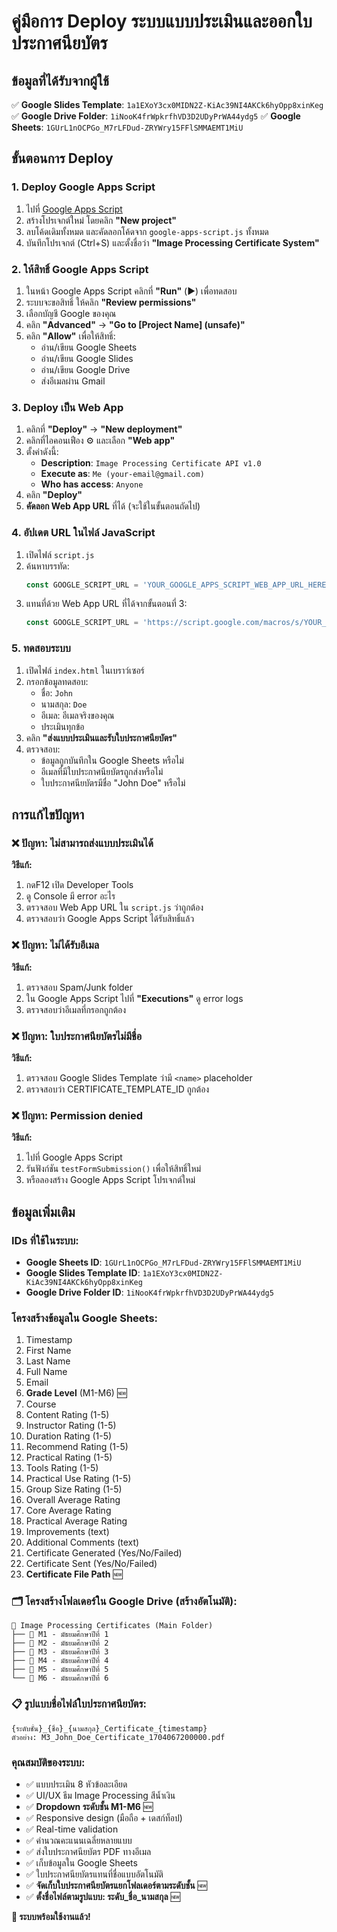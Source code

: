 # คู่มือการ Deploy ระบบแบบประเมินและออกใบประกาศนียบัตร

## ข้อมูลที่ได้รับจากผู้ใช้

✅ **Google Slides Template**: `1a1EXoY3cx0MIDN2Z-KiAc39NI4AKCk6hyOpp8xinKeg`
✅ **Google Drive Folder**: `1iNooK4frWpkrfhVD3D2UDyPrWA44ydg5` 
✅ **Google Sheets**: `1GUrL1nOCPGo_M7rLFDud-ZRYWry15FFlSMMAEMT1MiU`

## ขั้นตอนการ Deploy

### 1. Deploy Google Apps Script

1. ไปที่ [Google Apps Script](https://script.google.com)
2. สร้างโปรเจกต์ใหม่ โดยคลิก **"New project"**
3. ลบโค้ดเดิมทั้งหมด และคัดลอกโค้ดจาก `google-apps-script.js` ทั้งหมด
4. บันทึกโปรเจกต์ (Ctrl+S) และตั้งชื่อว่า **"Image Processing Certificate System"**

### 2. ให้สิทธิ์ Google Apps Script

1. ในหน้า Google Apps Script คลิกที่ **"Run"** (▶️) เพื่อทดสอบ
2. ระบบจะขอสิทธิ์ ให้คลิก **"Review permissions"**
3. เลือกบัญชี Google ของคุณ
4. คลิก **"Advanced"** → **"Go to [Project Name] (unsafe)"**
5. คลิก **"Allow"** เพื่อให้สิทธิ์:
   - อ่าน/เขียน Google Sheets
   - อ่าน/เขียน Google Slides
   - อ่าน/เขียน Google Drive
   - ส่งอีเมลผ่าน Gmail

### 3. Deploy เป็น Web App

1. คลิกที่ **"Deploy"** → **"New deployment"**
2. คลิกที่ไอคอนเฟือง ⚙️ และเลือก **"Web app"**
3. ตั้งค่าดังนี้:
   - **Description**: `Image Processing Certificate API v1.0`
   - **Execute as**: `Me (your-email@gmail.com)`
   - **Who has access**: `Anyone`
4. คลิก **"Deploy"**
5. **คัดลอก Web App URL** ที่ได้ (จะใช้ในขั้นตอนถัดไป)

### 4. อัปเดต URL ในไฟล์ JavaScript

1. เปิดไฟล์ `script.js` 
2. ค้นหาบรรทัด:
   ```javascript
   const GOOGLE_SCRIPT_URL = 'YOUR_GOOGLE_APPS_SCRIPT_WEB_APP_URL_HERE';
   ```
3. แทนที่ด้วย Web App URL ที่ได้จากขั้นตอนที่ 3:
   ```javascript
   const GOOGLE_SCRIPT_URL = 'https://script.google.com/macros/s/YOUR_SCRIPT_ID/exec';
   ```

### 5. ทดสอบระบบ

1. เปิดไฟล์ `index.html` ในเบราว์เซอร์
2. กรอกข้อมูลทดสอบ:
   - ชื่อ: `John`
   - นามสกุล: `Doe` 
   - อีเมล: อีเมลจริงของคุณ
   - ประเมินทุกข้อ
3. คลิก **"ส่งแบบประเมินและรับใบประกาศนียบัตร"**
4. ตรวจสอบ:
   - ข้อมูลถูกบันทึกใน Google Sheets หรือไม่
   - อีเมลที่มีใบประกาศนียบัตรถูกส่งหรือไม่
   - ใบประกาศนียบัตรมีชื่อ "John Doe" หรือไม่

## การแก้ไขปัญหา

### ❌ ปัญหา: ไม่สามารถส่งแบบประเมินได้

**วิธีแก้:**
1. กดF12 เปิด Developer Tools
2. ดู Console มี error อะไร
3. ตรวจสอบ Web App URL ใน `script.js` ว่าถูกต้อง
4. ตรวจสอบว่า Google Apps Script ได้รับสิทธิ์แล้ว

### ❌ ปัญหา: ไม่ได้รับอีเมล

**วิธีแก้:**
1. ตรวจสอบ Spam/Junk folder
2. ใน Google Apps Script ไปที่ **"Executions"** ดู error logs
3. ตรวจสอบว่าอีเมลที่กรอกถูกต้อง

### ❌ ปัญหา: ใบประกาศนียบัตรไม่มีชื่อ

**วิธีแก้:**
1. ตรวจสอบ Google Slides Template ว่ามี `<name>` placeholder
2. ตรวจสอบว่า CERTIFICATE_TEMPLATE_ID ถูกต้อง

### ❌ ปัญหา: Permission denied

**วิธีแก้:**
1. ไปที่ Google Apps Script
2. รันฟังก์ชัน `testFormSubmission()` เพื่อให้สิทธิ์ใหม่
3. หรือลองสร้าง Google Apps Script โปรเจกต์ใหม่

## ข้อมูลเพิ่มเติม

### IDs ที่ใช้ในระบบ:
- **Google Sheets ID**: `1GUrL1nOCPGo_M7rLFDud-ZRYWry15FFlSMMAEMT1MiU`
- **Google Slides Template ID**: `1a1EXoY3cx0MIDN2Z-KiAc39NI4AKCk6hyOpp8xinKeg`
- **Google Drive Folder ID**: `1iNooK4frWpkrfhVD3D2UDyPrWA44ydg5`

### โครงสร้างข้อมูลใน Google Sheets:
1. Timestamp
2. First Name
3. Last Name
4. Full Name
5. Email
6. **Grade Level** (M1-M6) 🆕
7. Course
8. Content Rating (1-5)
9. Instructor Rating (1-5)
10. Duration Rating (1-5)
11. Recommend Rating (1-5)
12. Practical Rating (1-5)
13. Tools Rating (1-5)
14. Practical Use Rating (1-5)
15. Group Size Rating (1-5)
16. Overall Average Rating
17. Core Average Rating
18. Practical Average Rating
19. Improvements (text)
20. Additional Comments (text)
21. Certificate Generated (Yes/No/Failed)
22. Certificate Sent (Yes/No/Failed)
23. **Certificate File Path** 🆕

### 🗂️ โครงสร้างโฟลเดอร์ใน Google Drive (สร้างอัตโนมัติ):
```
📁 Image Processing Certificates (Main Folder)
├── 📁 M1 - มัธยมศึกษาปีที่ 1
├── 📁 M2 - มัธยมศึกษาปีที่ 2  
├── 📁 M3 - มัธยมศึกษาปีที่ 3
├── 📁 M4 - มัธยมศึกษาปีที่ 4
├── 📁 M5 - มัธยมศึกษาปีที่ 5
└── 📁 M6 - มัธยมศึกษาปีที่ 6
```

### 📋 รูปแบบชื่อไฟล์ใบประกาศนียบัตร:
```
{ระดับชั้น}_{ชื่อ}_{นามสกุล}_Certificate_{timestamp}
ตัวอย่าง: M3_John_Doe_Certificate_1704067200000.pdf
```

### คุณสมบัติของระบบ:
- ✅ แบบประเมิน 8 หัวข้อละเอียด
- ✅ UI/UX ธีม Image Processing สีน้ำเงิน
- ✅ **Dropdown ระดับชั้น M1-M6** 🆕
- ✅ Responsive design (มือถือ + เดสก์ท็อป)
- ✅ Real-time validation
- ✅ คำนวณคะแนนเฉลี่ยหลายแบบ
- ✅ ส่งใบประกาศนียบัตร PDF ทางอีเมล
- ✅ เก็บข้อมูลใน Google Sheets
- ✅ ใบประกาศนียบัตรแทนที่ชื่อแบบอัตโนมัติ
- ✅ **จัดเก็บใบประกาศนียบัตรแยกโฟลเดอร์ตามระดับชั้น** 🆕
- ✅ **ตั้งชื่อไฟล์ตามรูปแบบ: ระดับ_ชื่อ_นามสกุล** 🆕

**🎉 ระบบพร้อมใช้งานแล้ว!**